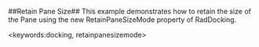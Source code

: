 ##Retain Pane Size##
This example demonstrates how to retain the size of the Pane using the new RetainPaneSizeMode property of RadDocking.

<keywords:docking, retainpanesizemode>